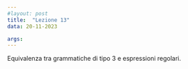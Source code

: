 ```yaml
---
#layout: post
title:  "Lezione 13"
data: 20-11-2023

args: 
---
```


Equivalenza tra grammatiche di tipo 3 e espressioni regolari.